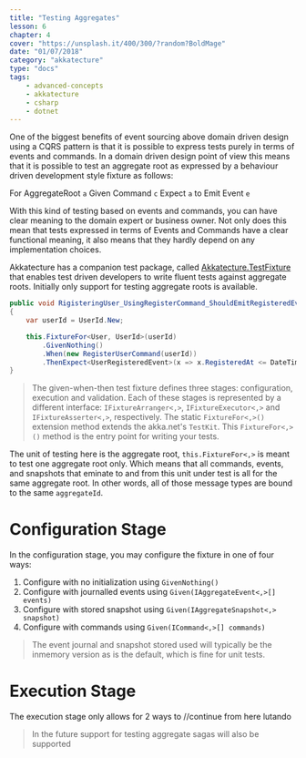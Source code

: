 ```yaml
---
title: "Testing Aggregates"
lesson: 6
chapter: 4
cover: "https://unsplash.it/400/300/?random?BoldMage"
date: "01/07/2018"
category: "akkatecture"
type: "docs"
tags:
    - advanced-concepts
    - akkatecture
    - csharp
    - dotnet
---
```

One of the biggest benefits of event sourcing above domain driven design using a CQRS pattern is that it is possible to express tests purely in terms of events and commands. In a domain driven design point of view this means that it is possible to test an aggregate root as expressed by a behaviour driven development style fixture as follows:

For AggregateRoot `a`
Given Command `c`
Expect `a` to Emit Event `e`

With this kind of testing based on events and commands, you can have clear meaning to the domain expert or business owner. Not only does this mean that tests expressed in terms of Events and Commands have a clear functional meaning, it also means that they hardly depend on any implementation choices.

Akkatecture has a companion test package, called [Akkatecture.TestFixture](https://www.nuget.org/packages/Akkatecture.TestFixture/) that enables test driven developers to write fluent tests against aggregate roots. Initially only support for testing aggregate roots is available.


```csharp
public void RigisteringUser_UsingRegisterCommand_ShouldEmitRegisteredEvent()
{
    var userId = UserId.New;

    this.FixtureFor<User, UserId>(userId)
        .GivenNothing()
        .When(new RegisterUserCommand(userId))
        .ThenExpect<UserRegisteredEvent>(x => x.RegisteredAt <= DateTime.UtcNow);
}
```

> The given-when-then test fixture defines three stages: configuration, execution and validation. Each of these stages is represented by a different interface: `IFixtureArranger<,>`, `IFixtureExecutor<,>` and `IFixtureAsserter<,>`, respectively. The static `FixtureFor<,>()` extension method extends the akka.net's `TestKit`. This `FixtureFor<,>()` method is the entry point for writing your tests.

The unit of testing here is the aggregate root, `this.FixtureFor<,>` is meant to test one aggregate root only. Which means that all commands, events, and snapshots that eminate to and from this unit under test is all for the same aggregate root. In other words, all of those message types are bound to the same `aggregateId`.

# Configuration Stage

In the configuration stage, you may configure the fixture in one of four ways:

1) Configure with no initialization using `GivenNothing()`
2) Configure with journalled events using `Given(IAggregateEvent<,>[] events)`
3) Configure with stored snapshot using `Given(IAggregateSnapshot<,> snapshot)`
4) Configure with commands using `Given(ICommand<,>[] commands)`

> The event journal and snapshot stored used will typically be the inmemory version as is the default, which is fine for unit tests.

# Execution Stage

The execution stage only allows for 2 ways to //continue from here lutando

> In the future support for testing aggregate sagas will also be supported